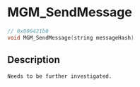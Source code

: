 # MGM_SendMessage
```c
// 0x006421b0
void MGM_SendMessage(string messageHash)
```
## Description
```
Needs to be further investigated.
```
